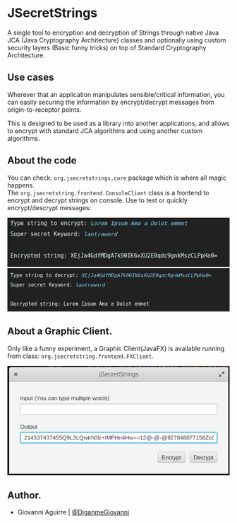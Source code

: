 JSecretStrings
==============

A single tool to encryption and decryption of Strings through native Java JCA (Java Cryptography Architecture) classes
and optionally using custom security layers (Basic funny tricks) on top of Standard Cryptography Architecture.

## Use cases
Wherever that an application manipulates sensible/critical information, you can
easily securing the information by encrypt/decrypt messages from origin-to-receptor points.

This is designed to be used as a library into another applications, and allows to encrypt
with standard JCA algorithms and using another custom algorithms.

## About the code
You can check: ```org.jsecretstrings.core``` package which is where all magic happens.<br/>
The ```org.jsecretstring.frontend.ConsoleClient``` class is a frontend to encrypt and decrypt
strings on console. Use to test or quickly encrypt/descrypt messages:

![Console client](docs/screenshot/console_sample.png)
![Console client](docs/screenshot/console_sample_2.png)

## About a Graphic Client.
Only like a funny experiment, a Graphic Client(JavaFX) is available running from
class: ```org.jsecretstring.frontend.FXClient```.

![Fx client](docs/screenshot/gui_sample.png)

## Author.

 * Giovanni Aguirre | [@DiganmeGiovanni](http://twitter.com/DiganmeGiovanni)
